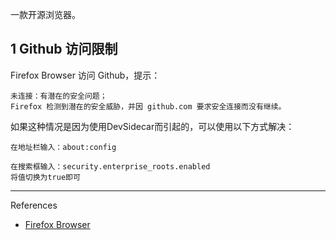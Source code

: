 一款开源浏览器。

## 1 Github 访问限制

Firefox Browser 访问 Github，提示：

```
未连接：有潜在的安全问题；
Firefox 检测到潜在的安全威胁，并因 github.com 要求安全连接而没有继续。
```

如果这种情况是因为使用DevSidecar而引起的，可以使用以下方式解决：

```
在地址栏输入：about:config
```

```
在搜索框输入：security.enterprise_roots.enabled
将值切换为true即可
```

---

References

- [Firefox Browser](https://www.mozilla.org/en-US/firefox/new/)

